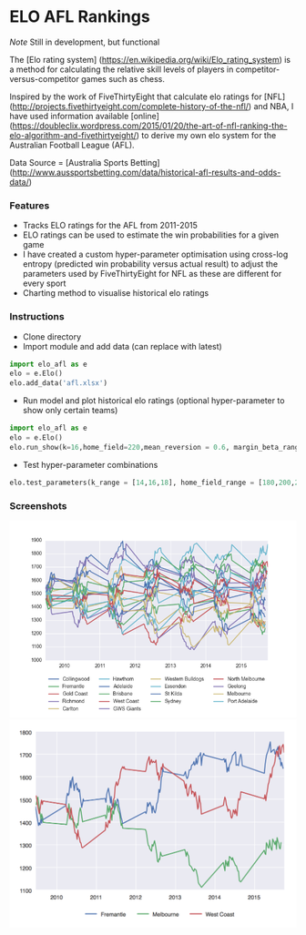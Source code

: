 # ELO AFL Rankings
*Note* Still in development, but functional

The [Elo rating system] (https://en.wikipedia.org/wiki/Elo_rating_system) is a method for calculating the relative skill levels of players in competitor-versus-competitor games such as chess.

Inspired by the work of FiveThirtyEight that calculate elo ratings for [NFL] (http://projects.fivethirtyeight.com/complete-history-of-the-nfl/) and NBA, I have used information available [online] (https://doubleclix.wordpress.com/2015/01/20/the-art-of-nfl-ranking-the-elo-algorithm-and-fivethirtyeight/) to derive my own elo system for the Australian Football League (AFL).

Data Source = [Australia Sports Betting] (http://www.aussportsbetting.com/data/historical-afl-results-and-odds-data/)

### Features
* Tracks ELO ratings for the AFL from 2011-2015
* ELO ratings can be used to estimate the win probabilities for a given game
* I have created a custom hyper-parameter optimisation using cross-log entropy (predicted win probability versus actual result) to adjust the parameters used by FiveThirtyEight for NFL as these are different for every sport
* Charting method to visualise historical elo ratings

### Instructions
* Clone directory
* Import module and add data (can replace with latest)
```python
import elo_afl as e
elo = e.Elo()
elo.add_data('afl.xlsx')
```
* Run model and plot historical elo ratings (optional hyper-parameter to show only certain teams)
```python
import elo_afl as e
elo = e.Elo()
elo.run_show(k=16,home_field=220,mean_reversion = 0.6, margin_beta_range = 20,teams=['Fremantle',Hawthorn','West Coast'])
```
* Test hyper-parameter combinations
```python
elo.test_parameters(k_range = [14,16,18], home_field_range = [180,200,220],mean_reversion_range=[0,56, 0.58],margin_beta_range = [19,20,21,22])
```
### Screenshots 
![alt text](https://github.com/ecatkins/elo_afl/blob/master/figure_1.png "Logo Title Text 1")
![alt text](https://github.com/ecatkins/elo_afl/blob/master/figure_2.png "Logo Title Text 1")

